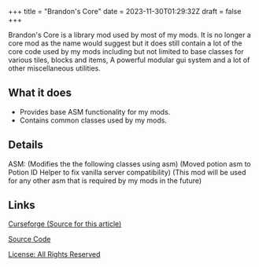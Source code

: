 +++
title = "Brandon's Core"
date = 2023-11-30T01:29:32Z
draft = false
+++

Brandon's Core is a library mod used by most of my mods. It is no longer a core mod as the name would suggest but it does still contain a lot of the core code used by my mods including but not limited to base classes for various tiles, blocks and items, A powerful modular gui system and a lot of other miscellaneous utilities.

## What it does

- Provides base ASM functionality for my mods.
- Contains common classes used by my mods.

## Details

ASM: (Modifies the the following classes using asm)
(Moved potion asm to Potion ID Helper to fix vanilla server compatibility)
(This mod will be used for any other asm that is required by my mods in the future)


## Links

[Curseforge (Source for this article)](https://www.curseforge.com/minecraft/mc-mods/brandons-core)

[Source Code](https://github.com/Draconic-Inc/BrandonsCore)

[License: All Rights Reserved](https://raw.githubusercontent.com/Draconic-Inc/BrandonsCore/master/LICENSE.md)